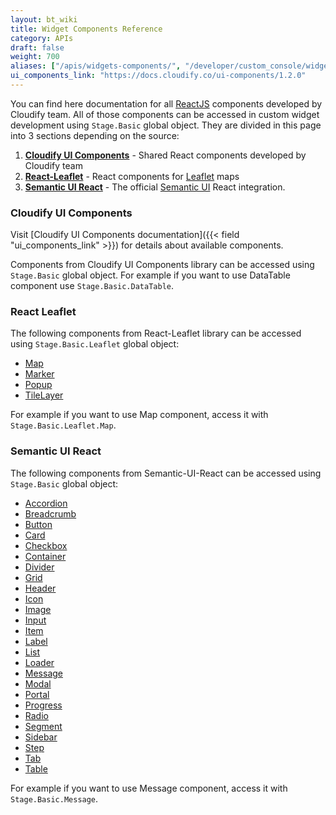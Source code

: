 ```yaml
---
layout: bt_wiki
title: Widget Components Reference
category: APIs
draft: false
weight: 700
aliases: ["/apis/widgets-components/", "/developer/custom_console/widgets-components/"]
ui_components_link: "https://docs.cloudify.co/ui-components/1.2.0"
---
```


You can find here documentation for all [ReactJS](https://reactjs.org/) components developed by Cloudify team. 
All of those components can be accessed in custom widget development using `Stage.Basic` global object. They are divided in this page into 3 sections depending on the source:

1. **[Cloudify UI Components](https://github.com/cloudify-cosmo/cloudify-ui-components)** - Shared React components developed by Cloudify team
1. **[React-Leaflet](https://react-leaflet.js.org)** - React components for [Leaflet](https://leafletjs.com/) maps
1. **[Semantic UI React](https://react.semantic-ui.com)** - The official [Semantic UI](https://semantic-ui.com/) React integration.

### Cloudify UI Components

Visit [Cloudify UI Components documentation]({{< field "ui_components_link" >}}) for details about available components.

Components from Cloudify UI Components library can be accessed using `Stage.Basic` global object. For example if you want to use DataTable component use `Stage.Basic.DataTable`. 

### React Leaflet

The following components from React-Leaflet library can be accessed using `Stage.Basic.Leaflet` global object: 

* [Map](https://react-leaflet.js.org/docs/en/components#map) 
* [Marker](https://react-leaflet.js.org/docs/en/components#marker) 
* [Popup](https://react-leaflet.js.org/docs/en/components#popup) 
* [TileLayer](https://react-leaflet.js.org/docs/en/components#tilelayer) 

For example if you want to use Map component, access it with `Stage.Basic.Leaflet.Map`.

### Semantic UI React

The following components from Semantic-UI-React can be accessed using `Stage.Basic` global object: 

* [Accordion](https://react.semantic-ui.com/modules/accordion)
* [Breadcrumb](https://react.semantic-ui.com/collections/breadcrumb) 
* [Button](https://react.semantic-ui.com/elements/button)
* [Card](https://react.semantic-ui.com/views/card)
* [Checkbox](https://react.semantic-ui.com/modules/checkbox)
* [Container](https://react.semantic-ui.com/elements/container) 
* [Divider](https://react.semantic-ui.com/elements/divider) 
* [Grid](https://react.semantic-ui.com/collections/grid)
* [Header](https://react.semantic-ui.com/elements/header) 
* [Icon](https://react.semantic-ui.com/elements/icon) 
* [Image](https://react.semantic-ui.com/elements/image) 
* [Input](https://react.semantic-ui.com/elements/input) 
* [Item](https://react.semantic-ui.com/views/item)
* [Label](https://react.semantic-ui.com/elements/label) 
* [List](https://react.semantic-ui.com/elements/list)
* [Loader](https://react.semantic-ui.com/elements/loader)
* [Message](https://react.semantic-ui.com/collections/message) 
* [Modal](https://react.semantic-ui.com/modules/modal) 
* [Portal](https://react.semantic-ui.com/addons/portal)
* [Progress](https://react.semantic-ui.com/modules/progress) 
* [Radio](https://react.semantic-ui.com/addons/radio)
* [Segment](https://react.semantic-ui.com/elements/segment) 
* [Sidebar](https://react.semantic-ui.com/modules/sidebar) 
* [Step](https://react.semantic-ui.com/elements/step)
* [Tab](https://react.semantic-ui.com/modules/tab)
* [Table](https://react.semantic-ui.com/collections/table) 

For example if you want to use Message component, access it with `Stage.Basic.Message`. 
